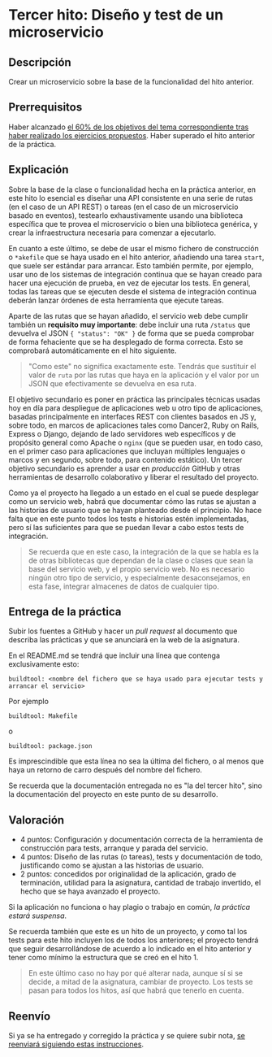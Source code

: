 # Tercer hito: Diseño y test de un microservicio

## Descripción

Crear un microservicio sobre la base de la funcionalidad del hito
anterior.

## Prerrequisitos

Haber alcanzado
[el 60% de los objetivos del tema correspondiente tras haber realizado los ejercicios propuestos](../temas/Microservicios.md). Haber superado el hito anterior de la práctica.

## Explicación

Sobre la base de la clase o funcionalidad hecha en la práctica
anterior, en este hito lo esencial es diseñar una API consistente en
una serie de rutas (en el caso de un API REST) o tareas (en el caso de
un microservicio basado en eventos), testearlo exhaustivamente usando
una biblioteca específica que te provea el microservicio o bien una
biblioteca genérica, y crear la infraestructura necesaria para
comenzar a ejecutarlo.

En cuanto a este último, se debe de usar el mismo fichero de
construcción o `*akefile` que se haya usado en el hito anterior,
añadiendo una tarea `start`, que suele ser estándar para
arrancar. Esto también permite, por ejemplo, usar uno de los sistemas
de integración continua que se hayan creado para hacer una ejecución
de prueba, en vez de ejecutar los tests. En general, todas las tareas
que se ejecuten desde el sistema de integración continua deberán
lanzar órdenes de esta herramienta que ejecute tareas.

Aparte de las rutas que se hayan añadido, el servicio web debe cumplir también un **requisito muy
importante**: debe incluir una ruta `/status` que devuelva el JSON `{
"status": "OK" }` de forma que se pueda comprobar de forma fehaciente
que se ha desplegado de forma correcta. Esto se comprobará automáticamente en el hito siguiente.

> "Como este" no significa exactamente este. Tendrás que sustituir el
> valor de `ruta` por las rutas que haya en la aplicación y el valor
> por un JSON que efectivamente se devuelva en esa ruta.

El objetivo secundario es poner en práctica las principales
técnicas usadas hoy en día para despliegue de aplicaciones web u otro
tipo de aplicaciones,
basadas principalmente en interfaces REST con clientes basados en JS
y, sobre todo, en marcos de aplicaciones tales como Dancer2, Ruby
on Rails, Express o Django, dejando de lado servidores web específicos
y de propósito general como Apache o `nginx` (que se pueden usar, en
todo caso, en el primer caso para aplicaciones que incluyan múltiples
lenguajes o marcos y en segundo, sobre todo, para contenido estático).
Un tercer
objetivo secundario es aprender a usar en *producción* GitHub y otras
herramientas de desarrollo colaborativo y liberar el resultado del
proyecto.

Como ya el proyecto ha llegado a un estado en el cual se puede
desplegar como un servicio web, habrá que documentar cómo las rutas se
ajustan a las historias de usuario que se hayan planteado desde el
principio. No hace falta que en este punto todos los tests e historias
estén implementadas, pero sí las suficientes para que se puedan llevar
a cabo estos tests de integración.

> Se recuerda que en este caso, la integración de la que se habla es
> la de otras bibliotecas que dependan de la clase o clases que sean
> la base del servicio web, y el propio servicio web. No es necesario
> ningún otro tipo de servicio, y especialmente desaconsejamos, en
> esta fase, integrar almacenes de datos de cualquier tipo.

## Entrega de la práctica

Subir los fuentes a GitHub y hacer un *pull request* al documento que
describa las prácticas y que se anunciará en la web de la
asignatura.

En el README.md se tendrá que incluir una línea que contenga
exclusivamente esto:

```plain
buildtool: <nombre del fichero que se haya usado para ejecutar tests y arrancar el servicio>
```

Por ejemplo

```plain
buildtool: Makefile
```

o

```plain
buildtool: package.json
```

Es imprescindible que esta línea no sea la última del fichero, o al
menos que haya un retorno de carro después del nombre del fichero.

Se recuerda que la documentación entregada no es "la del tercer hito",
sino la documentación del proyecto en este punto de su desarrollo.

## Valoración

* 4 puntos: Configuración y documentación correcta de la herramienta
  de construcción para tests, arranque y parada del servicio.
* 4 puntos: Diseño de las rutas (o tareas), tests y documentación de
  todo, justificando como se ajustan a las historias de usuario.
* 2 puntos: concedidos por originalidad de la aplicación, grado de
  terminación, utilidad para la asignatura, cantidad de
  trabajo invertido, el hecho que se haya avanzado el proyecto.

 Si la aplicación no funciona o hay plagio o trabajo en común, *la
  práctica estará suspensa*.

Se recuerda también que este es un hito de un proyecto, y como tal los
tests para este hito incluyen los de todos los anteriores; el proyecto
tendrá que seguir desarrollándose de acuerdo a lo indicado en el hito
anterior y tener como mínimo la estructura que se creó en el
hito 1.

> En este último caso no hay por qué alterar nada, aunque sí si se
> decide, a mitad de la asignatura, cambiar de proyecto. Los tests se
> pasan para todos los hitos, así que habrá que tenerlo en cuenta.

## Reenvío

Si ya se ha entregado y corregido la
práctica y se quiere subir nota, [se reenviará siguiendo estas instrucciones](Reenvios.md).
